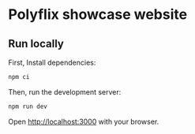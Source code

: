 # Polyflix showcase website

## Run locally

First, Install dependencies:

```bash
npm ci
```

Then, run the development server:

```bash
npm run dev
```

Open [http://localhost:3000](http://localhost:3000) with your browser.
